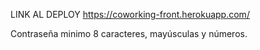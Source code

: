 LINK AL DEPLOY https://coworking-front.herokuapp.com/

Contraseña minimo 8 caracteres, mayúsculas y números.